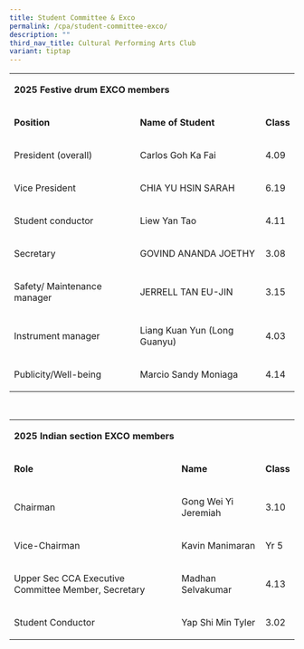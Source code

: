 ```yaml
---
title: Student Committee & Exco
permalink: /cpa/student-committee-exco/
description: ""
third_nav_title: Cultural Performing Arts Club
variant: tiptap
---
```

<table style="minWidth: 75px">
<colgroup>
<col>
<col>
<col>
</colgroup>
<tbody>
<tr>
<td rowspan="1" colspan="2">
<p><strong>2025 Festive drum EXCO members</strong>
</p>
</td>
<td rowspan="1" colspan="1">
<p></p>
</td>
</tr>
<tr>
<td rowspan="1" colspan="1">
<p><strong>Position</strong>
</p>
</td>
<td rowspan="1" colspan="1">
<p><strong>Name of Student</strong>
</p>
</td>
<td rowspan="1" colspan="1">
<p><strong>Class</strong>
</p>
</td>
</tr>
<tr>
<td rowspan="1" colspan="1">
<p>President (overall)</p>
</td>
<td rowspan="1" colspan="1">
<p>Carlos Goh Ka Fai</p>
</td>
<td rowspan="1" colspan="1">
<p>4.09</p>
</td>
</tr>
<tr>
<td rowspan="1" colspan="1">
<p>Vice President</p>
</td>
<td rowspan="1" colspan="1">
<p>CHIA YU HSIN SARAH</p>
</td>
<td rowspan="1" colspan="1">
<p>6.19</p>
</td>
</tr>
<tr>
<td rowspan="1" colspan="1">
<p>Student conductor</p>
</td>
<td rowspan="1" colspan="1">
<p>Liew Yan Tao</p>
</td>
<td rowspan="1" colspan="1">
<p>4.11</p>
</td>
</tr>
<tr>
<td rowspan="1" colspan="1">
<p>Secretary</p>
</td>
<td rowspan="1" colspan="1">
<p>GOVIND ANANDA JOETHY</p>
</td>
<td rowspan="1" colspan="1">
<p>3.08</p>
</td>
</tr>
<tr>
<td rowspan="1" colspan="1">
<p>Safety/ Maintenance manager</p>
</td>
<td rowspan="1" colspan="1">
<p>JERRELL TAN EU-JIN</p>
</td>
<td rowspan="1" colspan="1">
<p>3.15</p>
</td>
</tr>
<tr>
<td rowspan="1" colspan="1">
<p>Instrument manager</p>
</td>
<td rowspan="1" colspan="1">
<p>Liang Kuan Yun (Long Guanyu)</p>
</td>
<td rowspan="1" colspan="1">
<p>4.03</p>
</td>
</tr>
<tr>
<td rowspan="1" colspan="1">
<p>Publicity/Well-being</p>
</td>
<td rowspan="1" colspan="1">
<p>Marcio Sandy Moniaga</p>
</td>
<td rowspan="1" colspan="1">
<p>4.14</p>
</td>
</tr>
</tbody>
</table>
<p>&nbsp;</p>
<table style="minWidth: 75px">
<colgroup>
<col>
<col>
<col>
</colgroup>
<tbody>
<tr>
<td rowspan="1" colspan="2">
<p><strong>2025 Indian section EXCO members</strong>
</p>
</td>
<td rowspan="1" colspan="1">
<p></p>
</td>
</tr>
<tr>
<td rowspan="1" colspan="1">
<p><strong>Role</strong>
</p>
</td>
<td rowspan="1" colspan="1">
<p><strong>Name</strong>
</p>
</td>
<td rowspan="1" colspan="1">
<p><strong>Class</strong>
</p>
</td>
</tr>
<tr>
<td rowspan="1" colspan="1">
<p>Chairman</p>
</td>
<td rowspan="1" colspan="1">
<p>Gong Wei Yi Jeremiah</p>
</td>
<td rowspan="1" colspan="1">
<p>3.10</p>
</td>
</tr>
<tr>
<td rowspan="1" colspan="1">
<p>Vice-Chairman</p>
</td>
<td rowspan="1" colspan="1">
<p>Kavin Manimaran</p>
</td>
<td rowspan="1" colspan="1">
<p>Yr 5</p>
</td>
</tr>
<tr>
<td rowspan="1" colspan="1">
<p>Upper Sec CCA Executive Committee Member, Secretary</p>
</td>
<td rowspan="1" colspan="1">
<p>Madhan Selvakumar</p>
</td>
<td rowspan="1" colspan="1">
<p>4.13</p>
</td>
</tr>
<tr>
<td rowspan="1" colspan="1">
<p>Student Conductor</p>
</td>
<td rowspan="1" colspan="1">
<p>Yap Shi Min Tyler</p>
</td>
<td rowspan="1" colspan="1">
<p>3.02</p>
</td>
</tr>
</tbody>
</table>
<p>&nbsp;</p>